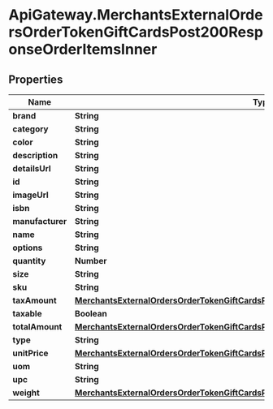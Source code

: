 # ApiGateway.MerchantsExternalOrdersOrderTokenGiftCardsPost200ResponseOrderItemsInner

## Properties

Name | Type | Description | Notes
------------ | ------------- | ------------- | -------------
**brand** | **String** |  | [optional] 
**category** | **String** |  | [optional] 
**color** | **String** |  | [optional] 
**description** | **String** |  | [optional] 
**detailsUrl** | **String** |  | [optional] 
**id** | **String** |  | [optional] 
**imageUrl** | **String** |  | [optional] 
**isbn** | **String** |  | [optional] 
**manufacturer** | **String** |  | [optional] 
**name** | **String** |  | [optional] 
**options** | **String** |  | [optional] 
**quantity** | **Number** |  | [optional] 
**size** | **String** |  | [optional] 
**sku** | **String** |  | [optional] 
**taxAmount** | [**MerchantsExternalOrdersOrderTokenGiftCardsPost200ResponseOrderItemsInnerTaxAmount**](MerchantsExternalOrdersOrderTokenGiftCardsPost200ResponseOrderItemsInnerTaxAmount.md) |  | [optional] 
**taxable** | **Boolean** |  | [optional] 
**totalAmount** | [**MerchantsExternalOrdersOrderTokenGiftCardsPost200ResponseOrderItemsInnerTotalAmount**](MerchantsExternalOrdersOrderTokenGiftCardsPost200ResponseOrderItemsInnerTotalAmount.md) |  | [optional] 
**type** | **String** |  | [optional] 
**unitPrice** | [**MerchantsExternalOrdersOrderTokenGiftCardsPost200ResponseOrderItemsInnerTaxAmount**](MerchantsExternalOrdersOrderTokenGiftCardsPost200ResponseOrderItemsInnerTaxAmount.md) |  | [optional] 
**uom** | **String** |  | [optional] 
**upc** | **String** |  | [optional] 
**weight** | [**MerchantsExternalOrdersOrderTokenGiftCardsPost200ResponseOrderItemsInnerWeight**](MerchantsExternalOrdersOrderTokenGiftCardsPost200ResponseOrderItemsInnerWeight.md) |  | [optional] 


